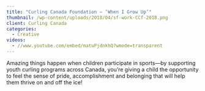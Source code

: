 ```yaml
---
title: "Curling Canada Foundation – ‘When I Grow Up’"
thumbnail: /wp-content/uploads/2018/04/sf-work-CCf-2018.png
client: Curling Canada
categories:
  - Creative
videos:
  - //www.youtube.com/embed/matuPjdnkhQ?wmode=transparent
---
```

<p>
 Amazing things happen when children participate in
                              sports—by supporting youth curling programs across
                              Canada, you’re giving a child the opportunity to
                              feel the sense of pride, accomplishment and
                              belonging that will help them thrive on and off
                              the ice!
</p>

